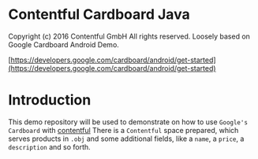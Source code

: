 Contentful Cardboard Java
=========================

Copyright (c) 2016 Contentful GmbH  All rights reserved. Loosely based on Google Cardboard Android Demo.

[https://developers.google.com/cardboard/android/get-started](https://developers.google.com/cardboard/android/get-started)

Introduction
============

This demo repository will be used to demonstrate on how to use `Google's Cardboard` with [contentful](www.contentful.com)
There is a `Contentful` space prepared, which serves products in `.obj` and some additional fields, like a `name`, a `price`,
a `description` and so forth.